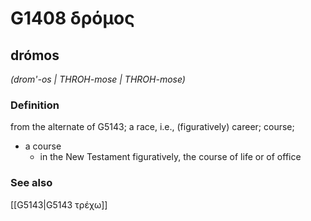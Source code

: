 # G1408 δρόμος

## drómos

_(drom'-os | THROH-mose | THROH-mose)_

### Definition

from the alternate of G5143; a race, i.e., (figuratively) career; course; 

- a course
  - in the New Testament figuratively, the course of life or of office

### See also

[[G5143|G5143 τρέχω]]
